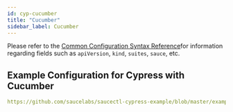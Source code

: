 ```yaml
---
id: cyp-cucumber
title: "Cucumber"
sidebar_label: Cucumber
---
```


Please refer to the [Common Configuration Syntax Reference](/testrunner-toolkit/configuration/common-syntax)for information regarding fields such as `apiVersion`, `kind`, `suites`, `sauce`, etc.

## Example Configuration for Cypress with Cucumber 

```yaml reference
https://github.com/saucelabs/saucectl-cypress-example/blob/master/examples/cucumber/.sauce/config.yml
```